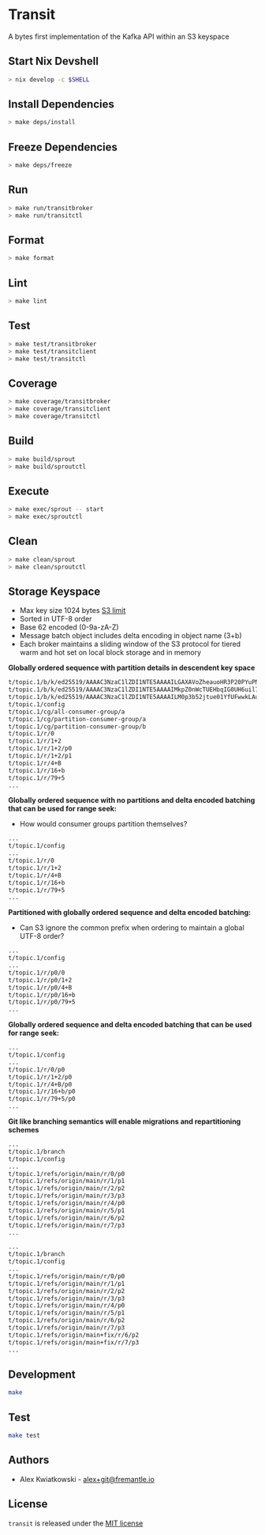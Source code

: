 # Transit

A bytes first implementation of the Kafka API within an S3 keyspace

## Start Nix Devshell

```bash
> nix develop -c $SHELL
```

## Install Dependencies

```bash
> make deps/install
```

## Freeze Dependencies

```bash
> make deps/freeze
```

## Run

```bash
> make run/transitbroker
> make run/transitctl
```

## Format

```bash
> make format
```

## Lint

```bash
> make lint
```

## Test

```bash
> make test/transitbroker
> make test/transitclient
> make test/transitctl
```

## Coverage

```bash
> make coverage/transitbroker
> make coverage/transitclient
> make coverage/transitctl
```

## Build

```bash
> make build/sprout
> make build/sproutctl
```

## Execute

```bash
> make exec/sprout -- start
> make exec/sproutctl
```

## Clean

```bash
> make clean/sprout
> make clean/sproutctl
```

## Storage Keyspace

- Max key size 1024 bytes [S3 limit](https://docs.aws.amazon.com/AmazonS3/latest/userguide/object-keys.html)
- Sorted in UTF-8 order
- Base 62 encoded (0-9a-zA-Z)
- Message batch object includes delta encoding in object name (3+b)
- Each broker maintains a sliding window of the S3 protocol for tiered warm and hot set on local block storage and in memory

**Globally ordered sequence with partition details in descendent key space**

```sh
t/topic.1/b/k/ed25519/AAAAC3NzaC1lZDI1NTE5AAAAILGAXAVoZheauoHR3P20PYuPNKmw8OPcyYdUXA2sLcc1
t/topic.1/b/k/ed25519/AAAAC3NzaC1lZDI1NTE5AAAAIMkpZ0nWcTUEHbqIG0UH6uil7msEL2pWhQsdQlS1VE6X
t/topic.1/b/k/ed25519/AAAAC3NzaC1lZDI1NTE5AAAAILM0p3b52jtue01YfUFwwkLAuwELxMlJqbdPrEdmBpj2
t/topic.1/config
t/topic.1/cg/all-consumer-group/a
t/topic.1/cg/partition-consumer-group/a
t/topic.1/cg/partition-consumer-group/b
t/topic.1/r/0
t/topic.1/r/1+2
t/topic.1/r/1+2/p0
t/topic.1/r/1+2/p1
t/topic.1/r/4+B
t/topic.1/r/16+b
t/topic.1/r/79+5
...
```

**Globally ordered sequence with no partitions and delta encoded batching that can be used for range seek:**

- How would consumer groups partition themselves?

```sh
...
t/topic.1/config
...
t/topic.1/r/0
t/topic.1/r/1+2
t/topic.1/r/4+B
t/topic.1/r/16+b
t/topic.1/r/79+5
...
```

**Partitioned with globally ordered sequence and delta encoded batching:**

- Can S3 ignore the common prefix when ordering to maintain a global UTF-8 order?

```sh
...
t/topic.1/config
...
t/topic.1/r/p0/0
t/topic.1/r/p0/1+2
t/topic.1/r/p0/4+B
t/topic.1/r/p0/16+b
t/topic.1/r/p0/79+5
...
```

**Globally ordered sequence and delta encoded batching that can be used for range seek:**

```sh
...
t/topic.1/config
...
t/topic.1/r/0/p0
t/topic.1/r/1+2/p0
t/topic.1/r/4+B/p0
t/topic.1/r/16+b/p0
t/topic.1/r/79+5/p0
...
```

**Git like branching semantics will enable migrations and repartitioning schemes**

```sh
...
t/topic.1/branch
t/topic.1/config
...
t/topic.1/refs/origin/main/r/0/p0
t/topic.1/refs/origin/main/r/1/p1
t/topic.1/refs/origin/main/r/2/p2
t/topic.1/refs/origin/main/r/3/p3
t/topic.1/refs/origin/main/r/4/p0
t/topic.1/refs/origin/main/r/5/p1
t/topic.1/refs/origin/main/r/6/p2
t/topic.1/refs/origin/main/r/7/p3
...
```

```sh
...
t/topic.1/branch
t/topic.1/config
...
t/topic.1/refs/origin/main/r/0/p0
t/topic.1/refs/origin/main/r/1/p1
t/topic.1/refs/origin/main/r/2/p2
t/topic.1/refs/origin/main/r/3/p3
t/topic.1/refs/origin/main/r/4/p0
t/topic.1/refs/origin/main/r/5/p1
t/topic.1/refs/origin/main/r/6/p2
t/topic.1/refs/origin/main/r/7/p3
t/topic.1/refs/origin/main+fix/r/6/p2
t/topic.1/refs/origin/main+fix/r/7/p3
...
```

## Development

```sh
make
```

## Test

```sh
make test
```

## Authors

- Alex Kwiatkowski - alex+git@fremantle.io

## License

`transit` is released under the [MIT license](./LICENSE)

